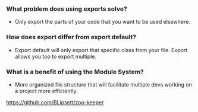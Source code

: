 ### What problem does using exports solve?

- Only export the parts of your code that you want to be used elsewhere.

### How does export differ from export default?

- Export default will only export that specific class from your file. Export allows you too to export multiple.

### What is a benefit of using the Module System?

- More organized file structure that will facilitate multiple devs working on a project more efficiently.

https://github.com/BLipsett/zoo-keeper
